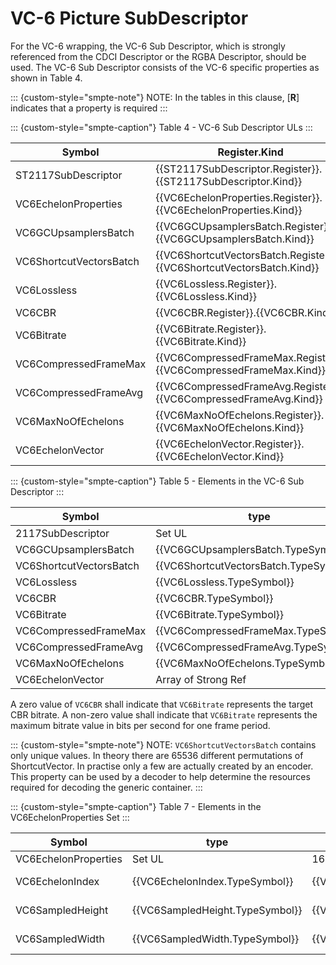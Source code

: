 # VC-6 Picture SubDescriptor

For the VC-6 wrapping, the VC-6 Sub Descriptor, which is strongly referenced from the CDCI Descriptor or the RGBA Descriptor, should be used.
The VC-6 Sub Descriptor consists of the VC-6 specific properties as shown in Table 4.

::: {custom-style="smpte-note"}
NOTE: In the tables in this clause, [**R**] indicates that a property is required
:::

::: {custom-style="smpte-caption"}
Table 4 - VC-6 Sub Descriptor ULs
:::

| Symbol                 | Register.Kind                                                        | Item UL                         |
| -----------------------|----------------------------------------------------------------------|---------------------------------|
| ST2117SubDescriptor    | {{ST2117SubDescriptor.Register}}.{{ST2117SubDescriptor.Kind}}        | {{ST2117SubDescriptor.UL}}      |
| VC6EchelonProperties   | {{VC6EchelonProperties.Register}}.{{VC6EchelonProperties.Kind}}      | {{VC6EchelonProperties.UL}}     |
| VC6GCUpsamplersBatch   | {{VC6GCUpsamplersBatch.Register}}.{{VC6GCUpsamplersBatch.Kind}}      | {{VC6GCUpsamplersBatch.UL}}     |
| VC6ShortcutVectorsBatch| {{VC6ShortcutVectorsBatch.Register}}.{{VC6ShortcutVectorsBatch.Kind}}| {{VC6ShortcutVectorsBatch.UL}}  |
| VC6Lossless            | {{VC6Lossless.Register}}.{{VC6Lossless.Kind}}                        | {{VC6Lossless.UL}}              |
| VC6CBR                 | {{VC6CBR.Register}}.{{VC6CBR.Kind}}                                  | {{VC6CBR.UL}}                   |
| VC6Bitrate             | {{VC6Bitrate.Register}}.{{VC6Bitrate.Kind}}                          | {{VC6Bitrate.UL}}               |
| VC6CompressedFrameMax  | {{VC6CompressedFrameMax.Register}}.{{VC6CompressedFrameMax.Kind}}    | {{VC6CompressedFrameMax.UL}}    |
| VC6CompressedFrameAvg  | {{VC6CompressedFrameAvg.Register}}.{{VC6CompressedFrameAvg.Kind}}    | {{VC6CompressedFrameAvg.UL}}    |
| VC6MaxNoOfEchelons     | {{VC6MaxNoOfEchelons.Register}}.{{VC6MaxNoOfEchelons.Kind}}          | {{VC6MaxNoOfEchelons.UL}}       |
| VC6EchelonVector       | {{VC6EchelonVector.Register}}.{{VC6EchelonVector.Kind}}              | {{VC6EchelonVector.UL}}         |

::: {custom-style="smpte-caption"}
Table 5 - Elements in the VC-6 Sub Descriptor
:::

| Symbol                 | type                                  | Len                                | Meaning                                |
| -----------------------|---------------------------------------|----------------------------------- |----------------------------------------|
| 2117SubDescriptor      | Set UL                                | 16                                 | [**R**] ST 2117 Sub Descriptor Key     |
| VC6GCUpsamplersBatch   | {{VC6GCUpsamplersBatch.TypeSymbol}}   | 8 + 16n                            | {{VC6GCUpsamplersBatch.Definition}}    |
| VC6ShortcutVectorsBatch| {{VC6ShortcutVectorsBatch.TypeSymbol}}| 8 + 16n                            | {{VC6ShortcutVectorsBatch.Definition}} |
| VC6Lossless            | {{VC6Lossless.TypeSymbol}}            | {{VC6Lossless.TypeSize}}           | {{VC6Lossless.Definition}}             |
| VC6CBR                 | {{VC6CBR.TypeSymbol}}                 | {{VC6CBR.TypeSize}}                | {{VC6CBR.Definition}}                  |
| VC6Bitrate             | {{VC6Bitrate.TypeSymbol}}             | {{VC6Bitrate.TypeSize}}            | {{VC6Bitrate.Definition}}              |
| VC6CompressedFrameMax  | {{VC6CompressedFrameMax.TypeSymbol}}  | {{VC6CompressedFrameMax.TypeSize}} | {{VC6CompressedFrameMax.Definition}}   |
| VC6CompressedFrameAvg  | {{VC6CompressedFrameAvg.TypeSymbol}}  | {{VC6CompressedFrameAvg.TypeSize}} | {{VC6CompressedFrameAvg.Definition}}   |
| VC6MaxNoOfEchelons     | {{VC6MaxNoOfEchelons.TypeSymbol}}     | {{VC6MaxNoOfEchelons.TypeSize}}    | {{VC6MaxNoOfEchelons.Definition}}      |
| VC6EchelonVector       | Array of Strong Ref                   | 8 + 16n                            | {{VC6EchelonVector.Definition}}        |

A zero value of `VC6CBR` shall indicate that `VC6Bitrate` represents the target CBR bitrate. A non-zero value shall indicate that `VC6Bitrate` represents the maximum
bitrate value in bits per second for one frame period.

::: {custom-style="smpte-note"}
NOTE: `VC6ShortcutVectorsBatch` contains only unique values. In theory there are 65536 different permutations of ShortcutVector.
In practise only a few are actually created by an encoder. This property can be used by a decoder to help determine the resources
required for decoding the generic container.
:::

::: {custom-style="smpte-caption"}
Table 7 - Elements in the VC6EchelonProperties Set
:::

| Symbol                | type                               | Len                            | Meaning                                |
| ----------------------|------------------------------------|--------------------------------|----------------------------------------|
| VC6EchelonProperties  | Set UL                             | 16                             | [**R**] VC6EchelonProperties Key       |
| VC6EchelonIndex       | {{VC6EchelonIndex.TypeSymbol}}     | {{VC6EchelonIndex.TypeSize}}   | [**R**] {{VC6EchelonIndex.Definition}} |
| VC6SampledHeight      | {{VC6SampledHeight.TypeSymbol}}    | {{VC6SampledHeight.TypeSize}}  | [**R**] {{VC6SampledHeight.Definition}}|
| VC6SampledWidth       | {{VC6SampledWidth.TypeSymbol}}     | {{VC6SampledWidth.TypeSize}}   | [**R**] {{VC6SampledWidth.Definition}} |
